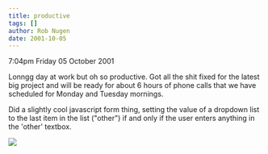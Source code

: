 ```yaml
---
title: productive
tags: []
author: Rob Nugen
date: 2001-10-05
---
```


<p class=date>7:04pm Friday 05 October 2001</p>

<p>Lonngg day at work but oh so productive. Got all
the shit fixed for the latest big project and will be
ready for about 6 hours of phone calls that we have
scheduled for Monday and Tuesday mornings.</p>

<p>Did a slightly cool javascript form thing, setting
the value of a dropdown list to the last item in the
list ("other") if and only if the user enters anything
in the 'other' textbox.</p>

<p><img src="/images/rob/wL-ROB.gif"/></p>
